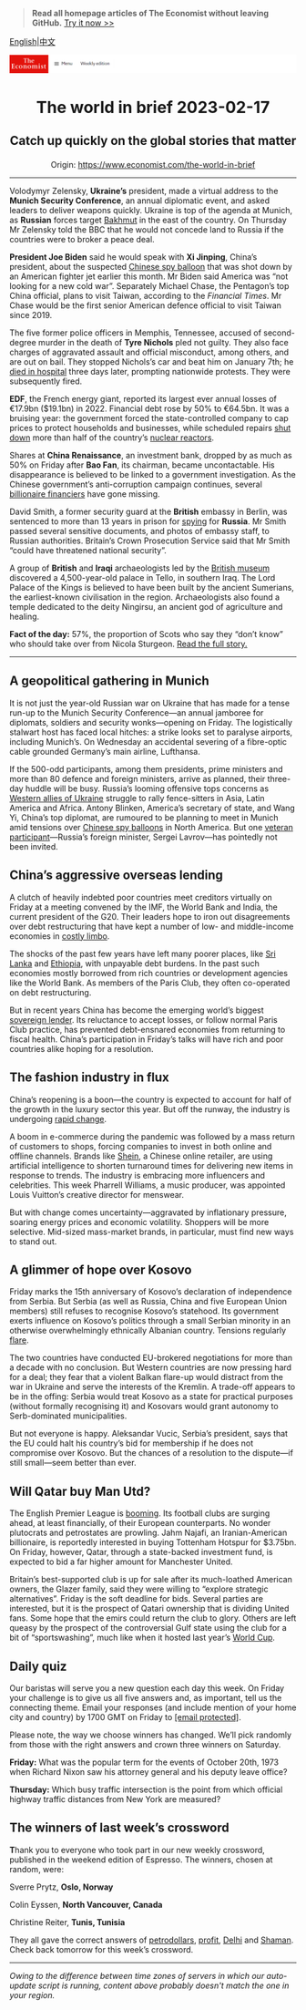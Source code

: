 > **Read all homepage articles of The Economist without leaving GitHub.** [Try it now >>](https://arielherself.github.io/te)

[English](https://github.com/arielherself/espresso/blob/main/README.md)|[中文](https://github-com.translate.goog/arielherself/espresso/blob/main/README.md?_x_tr_sl=en&_x_tr_tl=zh-CN&_x_tr_hl=zh-CN&_x_tr_pto=wapp)



![The Economist](menubar.png)

# <p align="center">The world in brief 2023-02-17</p>

## <p align="center">Catch up quickly on the global stories that matter</p>

<p align="center">Origin: <a href="https://www.economist.com/the-world-in-brief">https://www.economist.com/the-world-in-brief</a><hr>

Volodymyr Zelensky, <strong>Ukraine’s</strong> president, made a virtual address to the <strong>Munich Security Conference</strong>, an annual diplomatic event, and asked leaders to deliver weapons quickly. Ukraine is top of the agenda at Munich, as <strong>Russian</strong> forces target [Bakhmut](https://www.economist.com/europe/2022/12/06/russia-is-hurling-troops-at-the-tiny-ukrainian-town-of-bakhmut) in the east of the country. On Thursday Mr Zelensky told the BBC that he would not concede land to Russia if the countries were to broker a peace deal.

<strong>President Joe Biden</strong> said he would speak with <strong>Xi Jinping</strong>, China’s president, about the suspected [Chinese spy balloon](https://www.economist.com/leaders/2023/02/09/cold-war-lessons-from-chinas-spy-balloon) that was shot down by an American fighter jet earlier this month. Mr Biden said America was “not looking for a new cold war”. Separately Michael Chase, the Pentagon’s top China official, plans to visit Taiwan, according to the <em>Financial Times</em>. Mr Chase would be the first senior American defence official to visit Taiwan since 2019.

The five former police officers in Memphis, Tennessee, accused of second-degree murder in the death of <strong>Tyre Nichols</strong> pled not guilty. They also face charges of aggravated assault and official misconduct, among others, and are out on bail. They stopped Nichols’s car and beat him on January 7th; he [died in hospital](https://www.economist.com/united-states/2023/02/01/why-holding-bad-police-officers-to-account-is-so-difficult) three days later, prompting nationwide protests. They were subsequently fired.

<strong>EDF</strong>, the French energy giant, reported its largest ever annual losses of €17.9bn ($19.1bn) in 2022. Financial debt rose by 50% to €64.5bn. It was a bruising year: the government forced the state-controlled company to cap prices to protect households and businesses, while scheduled repairs [shut down](https://www.economist.com/europe/2022/07/28/frances-nuclear-plants-are-going-down-for-repairs) more than half of the country’s [nuclear reactors](https://www.economist.com/business/2022/12/12/can-the-french-nuclear-industry-avoid-meltdown).

Shares at <strong>China Renaissance</strong>, an investment bank, dropped by as much as 50% on Friday after <strong>Bao Fan</strong>, its chairman, became uncontactable. His disappearance is believed to be linked to a government investigation. As the Chinese government’s anti-corruption campaign continues, several [billionaire financiers](https://www.economist.com/finance-and-economics/2022/07/07/what-a-tycoons-trial-says-about-the-rot-in-chinas-financial-system) have gone missing.

David Smith, a former security guard at the <strong>British</strong> embassy in Berlin, was sentenced to more than 13 years in prison for [spying](https://www.economist.com/the-economist-reads/2022/12/21/what-to-read-to-understand-intelligence-and-espionage) for <strong>Russia</strong>. Mr Smith passed several sensitive documents, and photos of embassy staff, to Russian authorities. Britain’s Crown Prosecution Service said that Mr Smith “could have threatened national security”. 

A group of <strong>British</strong> and <strong>Iraqi</strong> archaeologists led by the [British museum](https://www.economist.com/britain/2023/01/11/british-museums-and-galleries-are-dealing-with-the-past-clumsily) discovered a 4,500-year-old palace in Tello, in southern Iraq. The Lord Palace of the Kings is believed to have been built by the ancient Sumerians, the earliest-known civilisation in the region. Archaeologists also found a temple dedicated to the deity Ningirsu, an ancient god of agriculture and healing.

<strong>Fact of the day:</strong> 57%, the proportion of Scots who say they “don’t know” who should take over from Nicola Sturgeon. [Read the full story.](https://www.economist.com/britain/2023/02/15/nicola-sturgeon-leaves-with-scotland-split-in-two)

----------

## A geopolitical gathering in Munich

It is not just the year-old Russian war on Ukraine that has made for a tense run-up to the Munich Security Conference—an annual jamboree for diplomats, soldiers and security wonks—opening on Friday. The logistically stalwart host has faced local hitches: a strike looks set to paralyse airports, including Munich’s. On Wednesday an accidental severing of a fibre-optic cable grounded Germany’s main airline, Lufthansa.

If the 500-odd participants, among them presidents, prime ministers and more than 80 defence and foreign ministers, arrive as planned, their three-day huddle will be busy. Russia’s looming offensive tops concerns as [Western allies of Ukraine](https://www.economist.com/podcasts/2022/12/01/will-germany-succeed-in-transforming-its-foreign-policy) struggle to rally fence-sitters in Asia, Latin America and Africa. Antony Blinken, America’s secretary of state, and Wang Yi, China’s top diplomat, are rumoured to be planning to meet in Munich amid tensions over [Chinese spy balloons](https://www.economist.com/leaders/2023/02/09/cold-war-lessons-from-chinas-spy-balloon) in North America. But one [veteran participant](http://espresso.economist.com/90915208c601cc8c86ad01250ee90c12)⁠—Russia’s foreign minister, Sergei Lavrov⁠—has pointedly not been invited.

## China’s aggressive overseas lending

A clutch of heavily indebted poor countries meet creditors virtually on Friday at a meeting convened by the IMF, the World Bank and India, the current president of the G20. Their leaders hope to iron out disagreements over debt restructuring that have kept a number of low- and middle-income economies in [costly limbo](https://www.economist.com/finance-and-economics/2022/07/20/the-53-fragile-emerging-economies).

The shocks of the past few years have left many poorer places, like [Sri Lanka](https://www.economist.com/asia/2022/07/28/what-it-will-take-to-fix-sri-lankas-economy) and [Ethiopia](https://www.economist.com/middle-east-and-africa/2022/04/30/debt-repayment-costs-are-rising-fast-for-many-african-countries), with unpayable debt burdens. In the past such economies mostly borrowed from rich countries or development agencies like the World Bank. As members of the Paris Club, they often co-operated on debt restructuring.

But in recent years China has become the emerging world’s biggest [sovereign lender](https://www.economist.com/china/2022/08/24/faced-with-an-overseas-debt-crisis-will-china-change-its-ways). Its reluctance to accept losses, or follow normal Paris Club practice, has prevented debt-ensnared economies from returning to fiscal health. China’s participation in Friday’s talks will have rich and poor countries alike hoping for a resolution.

## The fashion industry in flux

China’s reopening is a boon—the country is expected to account for half of the growth in the luxury sector this year. But off the runway, the industry is undergoing [rapid change](https://www.economist.com/business/2022/10/06/fashion-gets-a-modern-makeover).

A boom in e-commerce during the pandemic was followed by a mass return of customers to shops, forcing companies to invest in both online and offline channels. Brands like [Shein](https://www.economist.com/business/shein-exemplifies-a-new-style-of-chinese-multinational/21805217), a Chinese online retailer, are using artificial intelligence to shorten turnaround times for delivering new items in response to trends. The industry is embracing more influencers and celebrities. This week Pharrell Williams, a music producer, was appointed Louis Vuitton’s creative director for menswear.

But with change comes uncertainty—aggravated by inflationary pressure, soaring energy prices and economic volatility. Shoppers will be more selective. Mid-sized mass-market brands, in particular, must find new ways to stand out.

## A glimmer of hope over Kosovo

Friday marks the 15th anniversary of Kosovo’s declaration of independence from Serbia. But Serbia (as well as Russia, China and five European Union members) still refuses to recognise Kosovo’s statehood. Its government exerts influence on Kosovo’s politics through a small Serbian minority in an otherwise overwhelmingly ethnically Albanian country. Tensions regularly [flare](https://www.economist.com/europe/2022/12/20/kosovo-and-serbia-are-on-the-verge-of-conflict-again).

The two countries have conducted EU-brokered negotiations for more than a decade with no conclusion. But Western countries are now pressing hard for a deal; they fear that a violent Balkan flare-up would distract from the war in Ukraine and serve the interests of the Kremlin. A trade-off appears to be in the offing: Serbia would treat Kosovo as a state for practical purposes (without formally recognising it) and Kosovars would grant autonomy to Serb-dominated municipalities.

But not everyone is happy. Aleksandar Vucic, Serbia’s president, says that the EU could halt his country’s bid for membership if he does not compromise over Kosovo. But the chances of a resolution to the dispute—if still small—seem better than ever.

## Will Qatar buy Man Utd?

The English Premier League is [booming](https://www.economist.com/graphic-detail/2023/01/19/football-clubs-revenues-rebound-from-covid-especially-in-england). Its football clubs are surging ahead, at least financially, of their European counterparts. No wonder plutocrats and petrostates are prowling. Jahm Najafi, an Iranian-American billionaire, is reportedly interested in buying Tottenham Hotspur for $3.75bn. On Friday, however, Qatar, through a state-backed investment fund, is expected to bid a far higher amount for Manchester United.

Britain’s best-supported club is up for sale after its much-loathed American owners, the Glazer family, said they were willing to “explore strategic alternatives”. Friday is the soft deadline for bids. Several parties are interested, but it is the prospect of Qatari ownership that is dividing United fans. Some hope that the emirs could return the club to glory. Others are left queasy by the prospect of the controversial Gulf state using the club for a bit of “sportswashing”, much like when it hosted last year’s [World Cup](https://www.economist.com/culture/2022/11/10/the-world-cup-is-tarnished-should-fans-enjoy-it-anyway).

## Daily quiz

Our baristas will serve you a new question each day this week. On Friday your challenge is to give us all five answers and, as important, tell us the connecting theme. Email your responses (and include mention of your home city and country) by 1700 GMT on Friday to [<span class="__cf_email__" data-cfemail="cb9abea2b18eb8bbb9aeb8b8a48baea8a4a5a4a6a2b8bfe5a8a4a6">[email&#160;protected]</span>](https://mail.google.com/mail/?view=cm&amp;fs=1&amp;tf=1&amp;to=QuizEspresso@economist.com). 

Please note, the way we choose winners has changed. We’ll pick randomly from those with the right answers and crown three winners on Saturday.

<strong>Friday:</strong> What was the popular term for the events of October 20th, 1973 when Richard Nixon saw his attorney general and his deputy leave office?

<strong>Thursday:</strong> Which busy traffic intersection is the point from which official highway traffic distances from New York are measured?

## The winners of last week’s crossword

<strong>T</strong>hank you to everyone who took part in our new weekly crossword, published in the weekend edition of Espresso. The winners, chosen at random, were: 

Sverre Prytz, <strong>Oslo, Norway</strong>

Colin Eyssen, <strong>North Vancouver, Canada</strong>

Christine Reiter, <strong>Tunis, Tunisia</strong>

They all gave the correct answers of [petrodollars](https://www.economist.com/leaders/2023/02/09/arab-petrostates-must-prepare-their-citizens-for-a-post-oil-future), [profit](https://www.economist.com/business/2023/02/06/where-on-earth-is-big-oil-spending-its-150bn-profit-bonanza), [Delhi](https://www.economist.com/briefing/2023/02/09/why-adani-groups-troubles-will-reverberate-across-india) and [Shaman](https://www.economist.com/britain/2023/02/09/shamanism-is-britains-fastest-growing-religion). Check back tomorrow for this week’s crossword.

----------

*Owing to the difference between time zones of servers in which our auto-update script is running, content above probably doesn't match the one in your region.*
